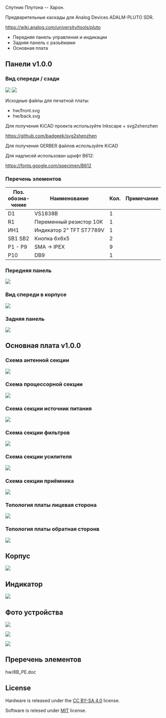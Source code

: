 Спутник Плутона -- Харон.

Предварительные каскады для Analog Devices ADALM-PLUTO SDR.

https://wiki.analog.com/university/tools/pluto

* Передняя панель управления и индикации
* Задняя панель с разъёмами
* Основная плата

## Панели v1.0.0

### Вид спереди / сзади

<img src="hw/front.svg"></img>
<img src="hw/back.svg"></img>

Исходные файлы для печатной платы:
* hw/front.svg
* hw/back.svg

Для получения KiCAD проекта используйте Inkscape + svg2shenzhen

https://github.com/badgeek/svg2shenzhen

Для получения GERBER файлов используйте KiCAD

Для надписей использован шрифт B612:

https://fonts.google.com/specimen/B612

### Перечень элементов

| Поз.<br> обозна- <br>чение | Наименование | Кол. | Примечание |
|-|-|-|-|
| D1 | VS1838B | 1 | |
| R1 | Переменный резистор 10К | 1 | |
| ИН1 | Индикатор 2" TFT ST7789V | 1 | |
| SB1 SB2 | Кнопка 6x6x5 | 2 | |
| Р1 - Р9 | SMA -> IPEX | 9 | |
| Р10 | DB9 | 1 | |

### Передняя панель

<img src="assets/front1.jpg"></img>

### Вид спереди в корпусе

<img src="assets/front2.jpg"></img>

### Задняя панель

<img src="assets/back1.jpeg"></img>

## Основная плата v1.0.0

### Схема антенной секции

<img src="hw/ANT.png"></img>

### Схема процессорной секции

<img src="hw/CPU.png"></img>

### Схема секции источник питания

<img src="hw/FEM.png"></img>

### Схема секции фильтров

<img src="hw/FILTERS.png"></img>

### Схема секции усилителя

<img src="hw/PA.png"></img>

### Схема секции приёмника

<img src="hw/RX.png"></img>

### Топология платы лицевая сторона

<img src="hw/8B_TOP.png"></img>

### Топология платы обратная сторонв

<img src="hw/8B_BOT.png"></img>

## Корпус

<img src="assets/case4.webp"></img>

## Индикатор

<img src="assets/tft-mechanical.webp"></img>

## Фото устройства

<img src="assets/XAPOH N4h.jpg"></img>

<img src="assets/XAPOH25.jpeg"></img>

<img src="assets/XAPOH N4e.jpg"></img>

## Преречень элементов

hw/8B_PE.doc

## License

Hardware is released under the [CC BY-SA 4.0](https://creativecommons.org/licenses/by-sa/4.0/) license.

Software is relesed under [MIT](LICENSE) license.

